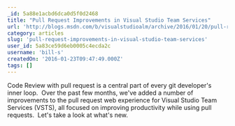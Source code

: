 ```yaml
---
_id: 5a88e1acbd6dca0d5f0d2468
title: "Pull Request Improvements in Visual Studio Team Services"
url: 'http://blogs.msdn.com/b/visualstudioalm/archive/2016/01/20/pull-request-improvements-in-vsts.aspx'
category: articles
slug: 'pull-request-improvements-in-visual-studio-team-services'
user_id: 5a83ce59d6eb0005c4ecda2c
username: 'bill-s'
createdOn: '2016-01-23T09:47:49.000Z'
tags: []
---
```


Code Review with pull request is a central part of every git developer's inner loop.  Over the past few months, we've added a number of improvements to the pull request web experience for Visual Studio Team Services (VSTS), all focused on improving productivity while using pull requests.  Let's take a look at what's new.
